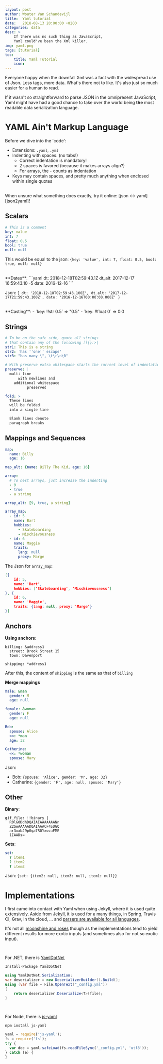 ```yaml
---
layout: post
author: Wouter Van Schandevijl
title:  Yaml tutorial
date:   2018-08-13 20:00:00 +0200
categories: data
desc: >
    If there was no such thing as JavaScript,
    Yaml could've been the Xml killer.
img: yaml.png
tags: [tutorial]
toc:
    title: Yaml Tutorial
    icon:
---
```


Everyone happy when the downfall Xml was a fact
with the widespread use of Json. Less tags, more data.
What's there not to like. It's also just so much easier for a human to read.

If it wasn't so straightforward to parse JSON in the omnipresent JavaScript,
Yaml might have had a good chance to take over the world being **the** most readable
data serialization language.

<!--more-->

# YAML Ain't Markup Language

Before we dive into the 'code':

- Extensions: `.yaml`, `.yml`
- Indenting with spaces. (no tabs!)
    - Correct indentation is mandatory!
    - 2 spaces is favored (because it makes arrays align?)
    - For arrays, the `-` counts as indentation
- Keys may contain spaces, and pretty much anything when enclosed within single quotes

<br>
When unsure what something does exactly, try it online: [json <-> yaml][json2yaml]!

## Scalars

```yml
# This is a comment
key: value
int: 7
float: 0.5
bool: true
null: null
```

This would be equal to the json: `{key: 'value', int: 7, float: 0.5, bool: true, null: null}`

<br>
**Dates**:  
```yaml
dt: 2018-12-18T02:59:43.1Z
dt_alt: 2017-12-17 16:59:43.10 -5
date: 2016-12-16
```

Json: `{
    dt: '2018-12-18T02:59:43.100Z',
    dt_alt: '2017-12-17T21:59:43.100Z',
    date: '2016-12-16T00:00:00.000Z'
}`


<br>
**Casting**:  
- `key: !!str 0.5` => "0.5"
- `key: !!float 0` => 0.0


## Strings

```yml
# To be on the safe side, quote all strings
# that contain any of the following []{}:>|
str1: This is a string
str2: 'has ''one'' escape'
str3: "has many \", \t\r\n\0"

# With preserve extra whitespace starts the current level of indentation.
preserve: |
  multi-line
      with newlines and
    additional whitespace
          preserved

fold: >
  These lines
  will be folded
  into a single line

  Blank lines denote
  paragraph breaks
```



## Mappings and Sequences

```yaml
map:
  name: Billy
  age: 16

map_alt: {name: Billy The Kid, age: 16}

array:
  # To nest arrays, just increase the indenting
  - 9
  - true
  - a string

array_alt: [9, true, a string]

array_map:
  - id: 5
    name: Bart
    hobbies:
      - Skateboarding
      - Mischievousness
  - id: 6
    name: Maggie
    traits:
      lang: null
      proxy: Marge
```

The Json for `array_map`:  
```json
[{
    id: 5,
    name: 'Bart',
    hobbies: ['Skateboarding', 'Mischievousness']
}, {
    id: 6,
    name: 'Maggie',
    traits: {lang: null, proxy: 'Marge'}
}]
```


## Anchors 

**Using anchors**:  
```
billing: &address1
  street: Brook Street 15
  town: Davenport

shipping: *address1
```

After this, the content of `shipping` is the same as that of `billing`


**Merge mappings**  
```yml
male: &man
  gender: M
  age: null

female: &woman
  gender: F
  age: null

Bob:
  spouse: Alice
  <<: *man
  age: 32

Catherine:
  <<: *woman
  spouse: Mary
```

Json:  
- Bob: `{spouse: 'Alice', gender: 'M', age: 32}`  
- Catherine: `{gender: 'F', age: null, spouse: 'Mary'}`  


## Other

**Binary**:  
```
gif_file: !!binary |
  R0lGODdhDQAIAIAAAAAAANn
  Z2SwAAAAADQAIAAACF4SDGQ
  ar3xxbJ9p0qa7R0YxwzaFME
  1IAADs=
```

**Sets**:  
```yml
set:
  ? item1
  ? item2
  ? item3
```

Json: `{set: {item2: null, item3: null, item1: null}}`



# Implementations

I first came into contact with Yaml when using Jekyll, where it is used quite extensively.
Aside from Jekyll, it is used for a many things, in Spring, Travis CI, Grav, in the cloud, ...
and [parsers are available for all languages][yaml-org].

It's not all [moonshine and roses][yaml-sucks] though as the implementations
tend to yield different results for more exotic inputs (and sometimes also for not so exotic input).

<br>

For .NET, there is [YamlDotNet][YamlDotNet]  
```c#
Install-Package YamlDotNet

using YamlDotNet.Serialization;
var deserializer = new DeserializerBuilder().Build();
using (var file = File.OpenText("_config.yml"))
{
    return deserializer.Deserialize<T>(file);
}
```

<br>

For Node, there is [js-yaml][js-yaml]  
```js
npm install js-yaml

yaml = require('js-yaml');
fs = require('fs');
try {
  var doc = yaml.safeLoad(fs.readFileSync('_config.yml', 'utf8'));
} catch (e) {
}
```

[yaml-org]: http://yaml.org
[YamlDotNet]: https://github.com/aaubry/YamlDotNet
[js-yaml]: https://github.com/nodeca/js-yaml
[yaml-sucks]: https://github.com/cblp/yaml-sucks
[json2yaml]: https://www.json2yaml.com/
